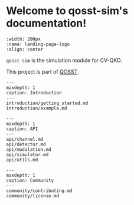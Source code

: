 # Welcome to qosst-sim's documentation!

```{image} _static/logo.png
:width: 200px
:name: landing-page-logo
:align: center
```

`qosst-sim` is the simulation module for CV-QKD.

This project is part of [QOSST](https://github.com/qosst).

```{toctree}
---
maxdepth: 1
caption: Introduction
---   
introduction/getting_started.md
introduction/example.md
```

```{toctree}
---
maxdepth: 1
caption: API
---
api/channel.md
api/detector.md
api/modulation.md
api/simulator.md
api/utils.md
```

```{toctree}
---
maxdepth: 1
caption: Community
---   
community/contributing.md
community/license.md
```